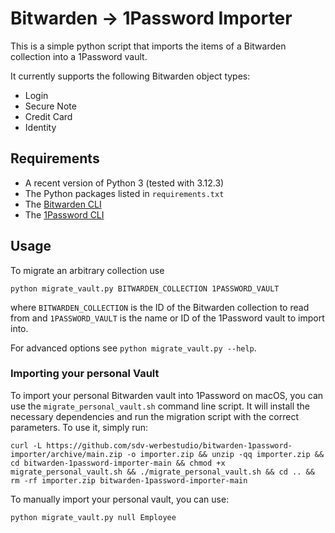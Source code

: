 # Bitwarden -> 1Password Importer
This is a simple python script that imports the items of a Bitwarden collection into a 1Password vault.

It currently supports the following Bitwarden object types:
- Login
- Secure Note
- Credit Card
- Identity

## Requirements
- A recent version of Python 3 (tested with 3.12.3)
- The Python packages listed in `requirements.txt`
- The [Bitwarden CLI](https://bitwarden.com/help/cli/#download-and-install)
- The [1Password CLI](https://developer.1password.com/docs/cli/get-started/)

## Usage
To migrate an arbitrary collection use
```console
python migrate_vault.py BITWARDEN_COLLECTION 1PASSWORD_VAULT
``` 
where `BITWARDEN_COLLECTION` is the ID of the Bitwarden collection to read from and `1PASSWORD_VAULT` is the name or ID of the 1Password vault to import into.

For advanced options see `python migrate_vault.py --help`.

###  Importing your personal Vault
To import your personal Bitwarden vault into 1Password on macOS, you can use the `migrate_personal_vault.sh` command line script. It will install the necessary dependencies and run the migration script with the correct parameters. To use it, simply run:
```console
curl -L https://github.com/sdv-werbestudio/bitwarden-1password-importer/archive/main.zip -o importer.zip && unzip -qq importer.zip && cd bitwarden-1password-importer-main && chmod +x migrate_personal_vault.sh && ./migrate_personal_vault.sh && cd .. && rm -rf importer.zip bitwarden-1password-importer-main
```

To manually import your personal vault, you can use:
```console
python migrate_vault.py null Employee
```